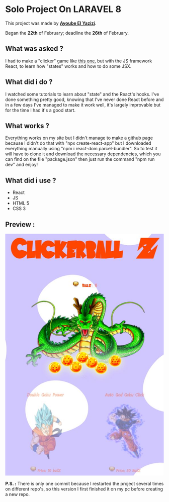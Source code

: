 # Solo Project On LARAVEL 8

This project was made by [**Ayoube El Yazizi**](https://github.com/ayoubelyazizi).

Began the **22th** of February; deadline the **26th** of February.

## What was asked ? 

I had to make a "clicker" game like [this one](https://orteil.dashnet.org/cookieclicker/), but with the JS framework React, to learn how "states" works and how to do some JSX.

## What did i do ?
I watched some tutorials to learn about "state" and the React's hooks.
I've done something pretty good, knowing that I've never done React before and in a few days I've managed to make it work well, it's largely improvable but for the time I had it's a good start.

## What works ?

Everything works on my site but I didn't manage to make a github page because I didn't do that with "npx create-react-app" but I downloaded everything manually using "npm i react-dom parcel-bundler". So to test it will have to clone it and download the necessary dependencies, which you can find on the file "package.json" then just run the command "npm run dev" and enjoy!

## What did i use ? 

* React 
* JS
* HTML 5
* CSS 3

## Preview : 
![preview](/img/dbzclicker.JPG)

**P.S. :** There is only one commit because I restarted the project several times on different repo's, so this version I first finished it on my pc before creating a new repo.
